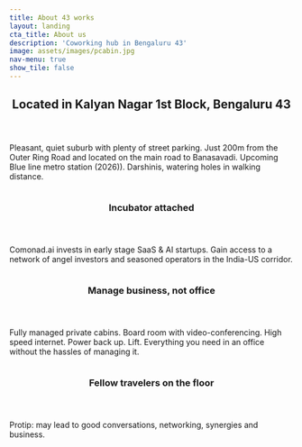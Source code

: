 ```yaml
---
title: About 43 works
layout: landing
cta_title: About us
description: 'Coworking hub in Bengaluru 43'
image: assets/images/pcabin.jpg
nav-menu: true
show_tile: false
---
```


<!-- Main -->
<div id="main">

<!-- One -->
<section id="one">
	<div class="inner">
		<header class="major">
			<h2>Located in Kalyan Nagar 1st Block, Bengaluru 43</h2>
		</header>
		<p>Pleasant, quiet suburb with plenty of street parking. Just 200m from the Outer Ring Road and located on the main road to Banasavadi. Upcoming Blue line metro station (2026)). Darshinis, watering holes in walking distance.</p>
	</div>
</section>

<!-- Two -->
<section id="two" class="spotlights">
	<section>
                <a href="generic.html" class="image">
                        <img src="{% link assets/images/croom.jpg %}" alt="" data-position="center center" />
		</a>
		<div class="content">
			<div class="inner">
				<header class="major">
					<h3>Incubator attached</h3>
				</header>
				<p>Comonad.ai invests in early stage SaaS & AI startups. Gain access to a network of angel investors and seasoned operators in the India-US corridor.</p>
				<!--ul class="actions">
					<li><a href="https://www.comonad.ai" class="button">Incubation services</a></li>
				</ul-->
			</div>
		</div>
	</section>
	<section>
                <a href="generic.html" class="image">
                        <img src="{% link assets/images/pcabin.jpg %}" alt="" data-position="top center" />
		</a>
		<div class="content">
			<div class="inner">
				<header class="major">
					<h3>Manage business, not office</h3>
				</header>
				<p>Fully managed private cabins. Board room with video-conferencing. High speed internet. Power back up. Lift. Everything you need in an office without the hassles of managing it.</p>
			</div>
		</div>
	</section>
	<section>
                <a href="generic.html" class="image">
                        <img src="{% link assets/images/voffice.jpg %}" alt="" data-position="25% 25%" />
		</a>
		<div class="content">
			<div class="inner">
				<header class="major">
					<h3>Fellow travelers on the floor</h3>
				</header>
				<p>Protip: may lead to good conversations, networking, synergies and business.</p>
			</div>
		</div>
	</section>
</section>

</div>
